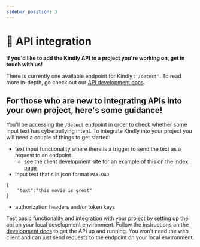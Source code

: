 ```yaml
---
sidebar_position: 3
---
```


# 🧩 API integration

**If you'd like to add the Kindly API to a project you're working on, get in touch with us!**

There is currently one available endpoint for Kindly :`'/detect'`.
To read more in-depth, go check out our [API development docs](../api.md).

## For those who are new to integrating APIs into your own project, here's some guidance!

You'll be accessing the `/detect` endpoint in order to check whether some input text has cyberbullying intent.
To integrate Kindly into your project you will need a couple of things to get started:
- text input functionality where there is a trigger to send the text as a request to an endpoint.
    - see the client development site for an example of this on the [index page](https://github.com/unicef/kindly/blob/main/client/pages/index.vue)
- input text that's in json format
```PAYLOAD```
```
{
    "text":"this movie is great"
}
```
- authorization headers and/or token keys

Test basic functionality and integration with your project by setting up the api on your local development environment. Follow the instructions on the [development docs](../technical/development.md) to get the API up and running. You won't need the web client and can just send requests to the endpoint on your local environment.